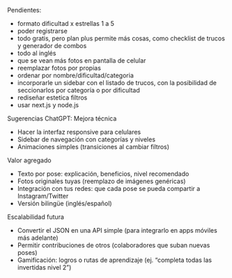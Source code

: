 Pendientes:
  - formato dificultad x estrellas 1 a 5
  - poder registrarse
  - todo gratis, pero plan plus permite más cosas, como checklist de trucos y generador de combos
  - todo al inglés 
  - que se vean más fotos en pantalla de celular
  - reemplazar fotos por propias
  - ordenar por nombre/dificultad/categoria
  - incorporarle un sidebar con el listado de trucos, con la posibilidad de seccionarlos por categoría o por dificultad
  - rediseñar estetica filtros
  - usar next.js y node.js

Sugerencias ChatGPT:
Mejora técnica
  - Hacer la interfaz responsive para celulares
  - Sidebar de navegación con categorías y niveles
  - Animaciones simples (transiciones al cambiar filtros)

Valor agregado
  - Texto por pose: explicación, beneficios, nivel recomendado
  - Fotos originales tuyas (reemplazo de imágenes genéricas)
  - Integración con tus redes: que cada pose se pueda compartir a Instagram/Twitter
  - Versión bilingüe (inglés/español)

Escalabilidad futura
  - Convertir el JSON en una API simple (para integrarlo en apps móviles más adelante)
  - Permitir contribuciones de otros (colaboradores que suban nuevas poses)
  - Gamificación: logros o rutas de aprendizaje (ej. “completa todas las invertidas nivel 2”)
